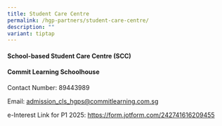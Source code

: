 ```yaml
---
title: Student Care Centre
permalink: /hgp-partners/student-care-centre/
description: ""
variant: tiptap
---
```

<h4><strong>School-based Student Care Centre (SCC)</strong></h4>
<h4>Commit Learning Schoolhouse</h4>
<p>Contact Number: 89443989</p>
<p>Email: <a href="mailto:admission_cls_hgps@commitlearning.com.sg" rel="noopener noreferrer nofollow" target="_blank">admission_cls_hgps@commitlearning.com.sg</a>
</p>
<p>e-Interest Link for P1 2025: <a href="https://form.jotform.com/242741616209455" rel="noopener noreferrer nofollow" target="_blank">https://form.jotform.com/242741616209455</a>
</p>
<p></p>